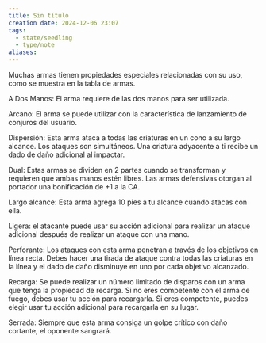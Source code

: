 ```yaml
---
title: Sin título
creation date: 2024-12-06 23:07
tags:
  - state/seedling
  - type/note
aliases:
---
```

Muchas armas tienen propiedades especiales relacionadas con su uso, como se muestra en la tabla de armas. 

A Dos Manos: El arma requiere de las dos manos para ser utilizada.

Arcano: El arma se puede utilizar con la característica de lanzamiento de conjuros del usuario.

Dispersión: Esta arma ataca a todas las criaturas en un cono a su largo alcance. Los ataques son simultáneos. Una criatura adyacente a ti recibe un dado de daño adicional al impactar. 

Dual: Estas armas se dividen en 2 partes cuando se transforman y requieren que ambas manos estén libres. Las armas defensivas otorgan al portador una bonificación de +1 a la CA.

Largo alcance: Esta arma agrega 10 pies a tu alcance cuando atacas con ella.

Ligera: el atacante puede usar su acción adicional para realizar un ataque adicional después de realizar un ataque con una mano.

Perforante: Los ataques con esta arma penetran a través de los objetivos en línea recta. Debes hacer una tirada de ataque contra todas las criaturas en la línea y el dado de daño disminuye en uno por cada objetivo alcanzado. 

Recarga: Se puede realizar un número limitado de disparos con un arma que tenga la propiedad de recarga. Si no eres competente con el arma de fuego, debes usar tu acción para recargarla. Si eres competente, puedes elegir usar tu acción adicional para recargarla en su lugar. 

Serrada: Siempre que esta arma consiga un golpe crítico con daño cortante, el oponente sangrará. 
